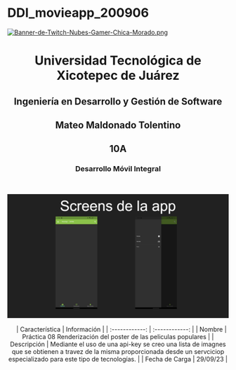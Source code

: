 # DDI_movieapp_200906

[![Banner-de-Twitch-Nubes-Gamer-Chica-Morado.png](https://i.postimg.cc/15q3LFXF/Banner-de-Twitch-Nubes-Gamer-Chica-Morado.png)](https://postimg.cc/MvzwBvyZ)

<div align="center">
  
# Universidad Tecnológica de Xicotepec de Juárez


## Ingeniería en Desarrollo y Gestión de Software
## Mateo Maldonado Tolentino 
## 10A
### Desarrollo Móvil Integral
&nbsp;
&nbsp;

[![Banner-de-Twitch-Nubes-Gamer-Chica-Morado.png](https://github.com/MattMT/DMI_src/blob/main/ss08.jpeg)]((https://github.com/MattMT/DMI_src/blob/main/ss08.jpeg))

&nbsp;
&nbsp;
|  Característica |  Información |
| :------------: | :------------: |
| Nombre  |  Práctica 08 Renderización del poster de las peliculas populares |
| Descripción  | Mediante el uso de una api-key se creo una lista de imagnes que se obtienen a travez de la misma proporcionada desde un servciciop especializado para este tipo de tecnologías. |
|  Fecha de Carga | 29/09/23  |
